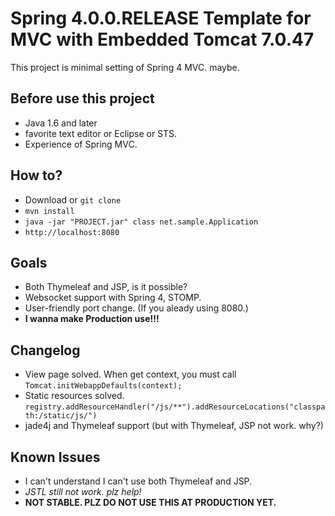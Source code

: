 # Spring 4.0.0.RELEASE Template for MVC with Embedded Tomcat 7.0.47

This project is minimal setting of Spring 4 MVC. maybe.

## Before use this project

 - Java 1.6 and later
 - favorite text editor or Eclipse or STS.
 - Experience of Spring MVC.

## How to?

 - Download or `git clone`
 - `mvn install`
 - `java -jar "PROJECT.jar" class net.sample.Application`
 - `http://localhost:8080`

## Goals

 - Both Thymeleaf and JSP, is it possible?
 - Websocket support with Spring 4, STOMP.
 - User-friendly port change. (If you aleady using 8080.)
 - **I wanna make Production use!!!**

## Changelog

 - View page solved. When get context, you must call `Tomcat.initWebappDefaults(context);`
 - Static resources solved. `registry.addResourceHandler("/js/**").addResourceLocations("classpath:/static/js/")`
 - jade4j and Thymeleaf support (but with Thymeleaf, JSP not work. why?)

## Known Issues

 - I can't understand I can't use both Thymeleaf and JSP.
 - _JSTL still not work. plz help!_
 - **NOT STABLE. PLZ DO NOT USE THIS AT PRODUCTION YET.**